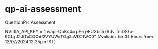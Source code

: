 # qp-ai-assessment
QuestionPro Assessment 

NVIDIA_API_KEY = "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"
(Avaliable for 36 hours from 12/02/2024 12:25pm IST)
